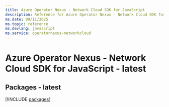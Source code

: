 ```yaml
---
title: Azure Operator Nexus - Network Cloud SDK for JavaScript
description: Reference for Azure Operator Nexus - Network Cloud SDK for JavaScript
ms.date: 09/11/2025
ms.topic: reference
ms.devlang: javascript
ms.service: operatornexus-networkcloud
---
```

# Azure Operator Nexus - Network Cloud SDK for JavaScript - latest
## Packages - latest
[!INCLUDE [packages](operator-nexus---network-cloud-index.md)]